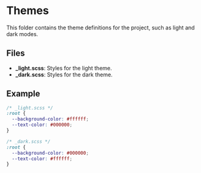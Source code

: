 # Themes

This folder contains the theme definitions for the project, such as light and dark modes.

## Files

- **\_light.scss**: Styles for the light theme.
- **\_dark.scss**: Styles for the dark theme.

## Example

```scss
/* _light.scss */
:root {
  --background-color: #ffffff;
  --text-color: #000000;
}

/* _dark.scss */
:root {
  --background-color: #000000;
  --text-color: #ffffff;
}
```

